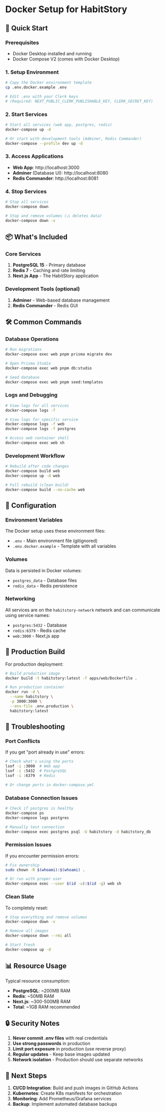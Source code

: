 # Docker Setup for HabitStory

## 🐳 Quick Start

### Prerequisites
- Docker Desktop installed and running
- Docker Compose V2 (comes with Docker Desktop)

### 1. Setup Environment
```bash
# Copy the Docker environment template
cp .env.docker.example .env

# Edit .env with your Clerk keys
# (Required: NEXT_PUBLIC_CLERK_PUBLISHABLE_KEY, CLERK_SECRET_KEY)
```

### 2. Start Services
```bash
# Start all services (web app, postgres, redis)
docker-compose up -d

# Or start with development tools (Adminer, Redis Commander)
docker-compose --profile dev up -d
```

### 3. Access Applications
- **Web App**: http://localhost:3000
- **Adminer** (Database UI): http://localhost:8080
- **Redis Commander**: http://localhost:8081

### 4. Stop Services
```bash
# Stop all services
docker-compose down

# Stop and remove volumes (⚠️ deletes data)
docker-compose down -v
```

## 📦 What's Included

### Core Services
1. **PostgreSQL 15** - Primary database
2. **Redis 7** - Caching and rate limiting
3. **Next.js App** - The HabitStory application

### Development Tools (optional)
1. **Adminer** - Web-based database management
2. **Redis Commander** - Redis GUI

## 🛠️ Common Commands

### Database Operations
```bash
# Run migrations
docker-compose exec web pnpm prisma migrate dev

# Open Prisma Studio
docker-compose exec web pnpm db:studio

# Seed database
docker-compose exec web pnpm seed:templates
```

### Logs and Debugging
```bash
# View logs for all services
docker-compose logs -f

# View logs for specific service
docker-compose logs -f web
docker-compose logs -f postgres

# Access web container shell
docker-compose exec web sh
```

### Development Workflow
```bash
# Rebuild after code changes
docker-compose build web
docker-compose up -d web

# Full rebuild (clean build)
docker-compose build --no-cache web
```

## 🔧 Configuration

### Environment Variables
The Docker setup uses these environment files:
- `.env` - Main environment file (gitignored)
- `.env.docker.example` - Template with all variables

### Volumes
Data is persisted in Docker volumes:
- `postgres_data` - Database files
- `redis_data` - Redis persistence

### Networking
All services are on the `habitstory-network` network and can communicate using service names:
- `postgres:5432` - Database
- `redis:6379` - Redis cache
- `web:3000` - Next.js app

## 🚀 Production Build

For production deployment:

```bash
# Build production image
docker build -t habitstory:latest -f apps/web/Dockerfile .

# Run production container
docker run -d \
  --name habitstory \
  -p 3000:3000 \
  --env-file .env.production \
  habitstory:latest
```

## 🐛 Troubleshooting

### Port Conflicts
If you get "port already in use" errors:
```bash
# Check what's using the ports
lsof -i :3000  # Web app
lsof -i :5432  # PostgreSQL
lsof -i :6379  # Redis

# Or change ports in docker-compose.yml
```

### Database Connection Issues
```bash
# Check if postgres is healthy
docker-compose ps
docker-compose logs postgres

# Manually test connection
docker-compose exec postgres psql -U habitstory -d habitstory_db
```

### Permission Issues
If you encounter permission errors:
```bash
# Fix ownership
sudo chown -R $(whoami):$(whoami) .

# Or run with proper user
docker-compose exec --user $(id -u):$(id -g) web sh
```

### Clean Slate
To completely reset:
```bash
# Stop everything and remove volumes
docker-compose down -v

# Remove all images
docker-compose down --rmi all

# Start fresh
docker-compose up -d
```

## 📊 Resource Usage

Typical resource consumption:
- **PostgreSQL**: ~200MB RAM
- **Redis**: ~50MB RAM
- **Next.js**: ~300-500MB RAM
- **Total**: ~1GB RAM recommended

## 🔒 Security Notes

1. **Never commit .env files** with real credentials
2. **Use strong passwords** in production
3. **Limit port exposure** in production (use reverse proxy)
4. **Regular updates** - Keep base images updated
5. **Network isolation** - Production should use separate networks

## 🎯 Next Steps

1. **CI/CD Integration**: Build and push images in GitHub Actions
2. **Kubernetes**: Create K8s manifests for orchestration
3. **Monitoring**: Add Prometheus/Grafana services
4. **Backup**: Implement automated database backups